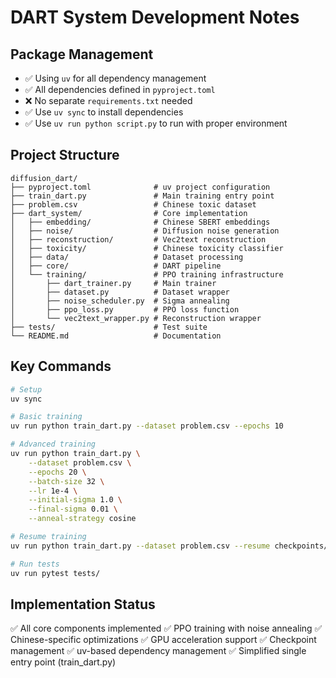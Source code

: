 # DART System Development Notes

## Package Management
- ✅ Using `uv` for all dependency management
- ✅ All dependencies defined in `pyproject.toml`
- ❌ No separate `requirements.txt` needed
- ✅ Use `uv sync` to install dependencies
- ✅ Use `uv run python script.py` to run with proper environment

## Project Structure
```
diffusion_dart/
├── pyproject.toml              # uv project configuration
├── train_dart.py               # Main training entry point
├── problem.csv                 # Chinese toxic dataset
├── dart_system/                # Core implementation
│   ├── embedding/              # Chinese SBERT embeddings
│   ├── noise/                  # Diffusion noise generation
│   ├── reconstruction/         # Vec2text reconstruction
│   ├── toxicity/               # Chinese toxicity classifier
│   ├── data/                   # Dataset processing
│   ├── core/                   # DART pipeline
│   └── training/               # PPO training infrastructure
│       ├── dart_trainer.py     # Main trainer
│       ├── dataset.py          # Dataset wrapper
│       ├── noise_scheduler.py  # Sigma annealing
│       ├── ppo_loss.py         # PPO loss function
│       └── vec2text_wrapper.py # Reconstruction wrapper
├── tests/                      # Test suite
└── README.md                   # Documentation
```

## Key Commands
```bash
# Setup
uv sync

# Basic training
uv run python train_dart.py --dataset problem.csv --epochs 10

# Advanced training
uv run python train_dart.py \
    --dataset problem.csv \
    --epochs 20 \
    --batch-size 32 \
    --lr 1e-4 \
    --initial-sigma 1.0 \
    --final-sigma 0.01 \
    --anneal-strategy cosine

# Resume training
uv run python train_dart.py --dataset problem.csv --resume checkpoints/checkpoint.pt

# Run tests
uv run pytest tests/
```

## Implementation Status
✅ All core components implemented
✅ PPO training with noise annealing
✅ Chinese-specific optimizations
✅ GPU acceleration support
✅ Checkpoint management
✅ uv-based dependency management
✅ Simplified single entry point (train_dart.py)